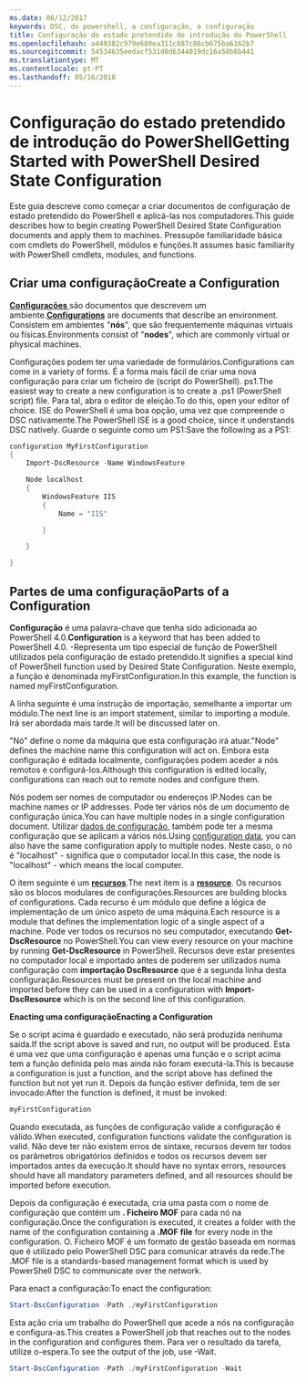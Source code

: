 ```yaml
---
ms.date: 06/12/2017
keywords: DSC, do powershell, a configuração, a configuração
title: Configuração do estado pretendido de introdução do PowerShell
ms.openlocfilehash: a449382c979e680ea311c887c86cb675ba6162b7
ms.sourcegitcommit: 54534635eedacf531d8d6344019dc16a50b8b441
ms.translationtype: MT
ms.contentlocale: pt-PT
ms.lasthandoff: 05/16/2018
---
```

# <a name="getting-started-with-powershell-desired-state-configuration"></a><span data-ttu-id="8a2dd-103">Configuração do estado pretendido de introdução do PowerShell</span><span class="sxs-lookup"><span data-stu-id="8a2dd-103">Getting Started with PowerShell Desired State Configuration</span></span> #

<span data-ttu-id="8a2dd-104">Este guia descreve como começar a criar documentos de configuração de estado pretendido do PowerShell e aplicá-las nos computadores.</span><span class="sxs-lookup"><span data-stu-id="8a2dd-104">This guide describes how to begin creating PowerShell Desired State Configuration documents and apply them to machines.</span></span> <span data-ttu-id="8a2dd-105">Pressupõe familiaridade básica com cmdlets do PowerShell, módulos e funções.</span><span class="sxs-lookup"><span data-stu-id="8a2dd-105">It assumes basic familiarity with PowerShell cmdlets, modules, and functions.</span></span>


## <a name="create-a-configuration"></a><span data-ttu-id="8a2dd-106">Criar uma configuração</span><span class="sxs-lookup"><span data-stu-id="8a2dd-106">Create a Configuration</span></span> ##

<span data-ttu-id="8a2dd-107">[**Configurações** ](https://msdn.microsoft.com/powershell/dsc/configurations) são documentos que descrevem um ambiente.</span><span class="sxs-lookup"><span data-stu-id="8a2dd-107">[**Configurations**](https://msdn.microsoft.com/powershell/dsc/configurations) are documents that describe an environment.</span></span> <span data-ttu-id="8a2dd-108">Consistem em ambientes "**nós**", que são frequentemente máquinas virtuais ou físicas.</span><span class="sxs-lookup"><span data-stu-id="8a2dd-108">Environments consist of "**nodes**", which are commonly virtual or physical machines.</span></span>

<span data-ttu-id="8a2dd-109">Configurações podem ter uma variedade de formulários.</span><span class="sxs-lookup"><span data-stu-id="8a2dd-109">Configurations can come in a variety of forms.</span></span> <span data-ttu-id="8a2dd-110">É a forma mais fácil de criar uma nova configuração para criar um ficheiro de (script do PowerShell). ps1.</span><span class="sxs-lookup"><span data-stu-id="8a2dd-110">The easiest way to create a new configuration is to create a .ps1 (PowerShell script) file.</span></span> <span data-ttu-id="8a2dd-111">Para tal, abra o editor de eleição.</span><span class="sxs-lookup"><span data-stu-id="8a2dd-111">To do this, open your editor of choice.</span></span> <span data-ttu-id="8a2dd-112">ISE do PowerShell é uma boa opção, uma vez que compreende o DSC nativamente.</span><span class="sxs-lookup"><span data-stu-id="8a2dd-112">The PowerShell ISE is a good choice, since it understands DSC natively.</span></span> <span data-ttu-id="8a2dd-113">Guarde o seguinte como um PS1:</span><span class="sxs-lookup"><span data-stu-id="8a2dd-113">Save the following as a PS1:</span></span>

```powershell
configuration MyFirstConfiguration
{
    Import-DscResource -Name WindowsFeature

    Node localhost
    {
        WindowsFeature IIS
        {
            Name = "IIS"

        }

    }

}
```
## <a name="parts-of-a-configuration"></a><span data-ttu-id="8a2dd-114">Partes de uma configuração</span><span class="sxs-lookup"><span data-stu-id="8a2dd-114">Parts of a Configuration</span></span> ##
<span data-ttu-id="8a2dd-115">**Configuração** é uma palavra-chave que tenha sido adicionada ao PowerShell 4.0.</span><span class="sxs-lookup"><span data-stu-id="8a2dd-115">**Configuration** is a keyword that has been added to PowerShell 4.0.</span></span> <span data-ttu-id="8a2dd-116">-Representa um tipo especial de função de PowerShell utilizados pela configuração de estado pretendido.</span><span class="sxs-lookup"><span data-stu-id="8a2dd-116">It signifies a special kind of PowerShell function used by Desired State Configuration.</span></span> <span data-ttu-id="8a2dd-117">Neste exemplo, a função é denominada myFirstConfiguration.</span><span class="sxs-lookup"><span data-stu-id="8a2dd-117">In this example, the function is named myFirstConfiguration.</span></span>

<span data-ttu-id="8a2dd-118">A linha seguinte é uma instrução de importação, semelhante a importar um módulo.</span><span class="sxs-lookup"><span data-stu-id="8a2dd-118">The next line is an import statement, similar to importing a module.</span></span> <span data-ttu-id="8a2dd-119">Irá ser abordada mais tarde.</span><span class="sxs-lookup"><span data-stu-id="8a2dd-119">It will be discussed later on.</span></span>

<span data-ttu-id="8a2dd-120">"Nó" define o nome da máquina que esta configuração irá atuar.</span><span class="sxs-lookup"><span data-stu-id="8a2dd-120">"Node" defines the machine name this configuration will act on.</span></span> <span data-ttu-id="8a2dd-121">Embora esta configuração é editada localmente, configurações podem aceder a nós remotos e configurá-los.</span><span class="sxs-lookup"><span data-stu-id="8a2dd-121">Although this configuration is edited locally, configurations can reach out to remote nodes and configure them.</span></span>

<span data-ttu-id="8a2dd-122">Nós podem ser nomes de computador ou endereços IP.</span><span class="sxs-lookup"><span data-stu-id="8a2dd-122">Nodes can be machine names or IP addresses.</span></span> <span data-ttu-id="8a2dd-123">Pode ter vários nós de um documento de configuração única.</span><span class="sxs-lookup"><span data-stu-id="8a2dd-123">You can have multiple nodes in a single configuration document.</span></span> <span data-ttu-id="8a2dd-124">Utilizar [dados de configuração](https://msdn.microsoft.com/powershell/dsc/configdata), também pode ter a mesma configuração que se aplicam a vários nós.</span><span class="sxs-lookup"><span data-stu-id="8a2dd-124">Using [configuration data](https://msdn.microsoft.com/powershell/dsc/configdata), you can also have the same configuration apply to multiple nodes.</span></span> <span data-ttu-id="8a2dd-125">Neste caso, o nó é "localhost" - significa que o computador local.</span><span class="sxs-lookup"><span data-stu-id="8a2dd-125">In this case, the node is "localhost" - which means the local computer.</span></span>

<span data-ttu-id="8a2dd-126">O item seguinte é um [ **recursos**](https://msdn.microsoft.com/powershell/dsc/resources).</span><span class="sxs-lookup"><span data-stu-id="8a2dd-126">The next item is a [**resource**](https://msdn.microsoft.com/powershell/dsc/resources).</span></span> <span data-ttu-id="8a2dd-127">Os recursos são os blocos modulares de configurações.</span><span class="sxs-lookup"><span data-stu-id="8a2dd-127">Resources are building blocks of configurations.</span></span> <span data-ttu-id="8a2dd-128">Cada recurso é um módulo que define a lógica de implementação de um único aspeto de uma máquina.</span><span class="sxs-lookup"><span data-stu-id="8a2dd-128">Each resource is a module that defines the implementation logic of a single aspect of a machine.</span></span> <span data-ttu-id="8a2dd-129">Pode ver todos os recursos no seu computador, executando **Get-DscResource** no PowerShell.</span><span class="sxs-lookup"><span data-stu-id="8a2dd-129">You can view every resource on your machine by running **Get-DscResource** in PowerShell.</span></span> <span data-ttu-id="8a2dd-130">Recursos deve estar presentes no computador local e importado antes de poderem ser utilizados numa configuração com **importação DscResource** que é a segunda linha desta configuração.</span><span class="sxs-lookup"><span data-stu-id="8a2dd-130">Resources must be present on the local machine and imported before they can be used in a configuration with **Import-DscResource** which is on the second line of this configuration.</span></span>

<span data-ttu-id="8a2dd-131">**Enacting uma configuração**</span><span class="sxs-lookup"><span data-stu-id="8a2dd-131">**Enacting a Configuration**</span></span>

<span data-ttu-id="8a2dd-132">Se o script acima é guardado e executado, não será produzida nenhuma saída.</span><span class="sxs-lookup"><span data-stu-id="8a2dd-132">If the script above is saved and run, no output will be produced.</span></span> <span data-ttu-id="8a2dd-133">Esta é uma vez que uma configuração é apenas uma função e o script acima tem a função definida pelo mas ainda não foram executá-la.</span><span class="sxs-lookup"><span data-stu-id="8a2dd-133">This is because a configuration is just a function, and the script above has defined the function but not yet run it.</span></span> <span data-ttu-id="8a2dd-134">Depois da função estiver definida, tem de ser invocado:</span><span class="sxs-lookup"><span data-stu-id="8a2dd-134">After the function is defined, it must be invoked:</span></span>
```powershell
myFirstConfiguration
```

<span data-ttu-id="8a2dd-135">Quando executada, as funções de configuração valide a configuração é válido.</span><span class="sxs-lookup"><span data-stu-id="8a2dd-135">When executed, configuration functions validate the configuration is valid.</span></span> <span data-ttu-id="8a2dd-136">Não deve ter não existem erros de sintaxe, recursos devem ter todos os parâmetros obrigatórios definidos e todos os recursos devem ser importados antes da execução.</span><span class="sxs-lookup"><span data-stu-id="8a2dd-136">It should have no syntax errors, resources should have all mandatory parameters defined, and all resources should be imported before execution.</span></span>

<span data-ttu-id="8a2dd-137">Depois da configuração é executada, cria uma pasta com o nome de configuração que contém um **. Ficheiro MOF** para cada nó na configuração.</span><span class="sxs-lookup"><span data-stu-id="8a2dd-137">Once the configuration is executed, it creates a folder with the name of the configuration containing a **.MOF file** for every node in the configuration.</span></span> <span data-ttu-id="8a2dd-138">O. Ficheiro MOF é um formato de gestão baseada em normas que é utilizado pelo PowerShell DSC para comunicar através da rede.</span><span class="sxs-lookup"><span data-stu-id="8a2dd-138">The .MOF file is a standards-based management format which is used by PowerShell DSC to communicate over the network.</span></span>

<span data-ttu-id="8a2dd-139">Para enact a configuração:</span><span class="sxs-lookup"><span data-stu-id="8a2dd-139">To enact the configuration:</span></span>
```powershell
Start-DscConfiguration -Path ./myFirstConfiguration
```
<span data-ttu-id="8a2dd-140">Esta ação cria um trabalho do PowerShell que acede a nós na configuração e configura-as.</span><span class="sxs-lookup"><span data-stu-id="8a2dd-140">This creates a PowerShell job that reaches out to the nodes in the configuration and configures them.</span></span> <span data-ttu-id="8a2dd-141">Para ver o resultado da tarefa, utilize o-espera.</span><span class="sxs-lookup"><span data-stu-id="8a2dd-141">To see the output of the job, use -Wait.</span></span>
```powershell
Start-DscConfiguration -Path ./myFirstConfiguration -Wait
```